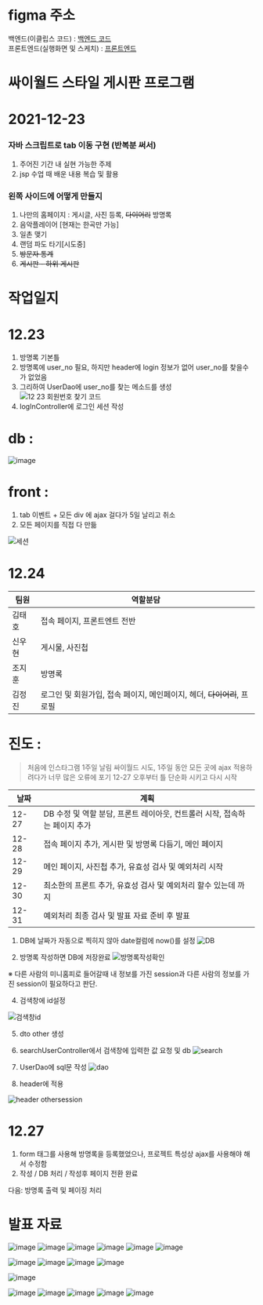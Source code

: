 # figma 주소

백엔드(이클립스 코드) : [백엔드 코드](https://www.figma.com/file/wopIL5BBgMOJZpkJP9LwWj/cy?node-id=0%3A1)   
프론트엔드(실행화면 및 스케치) : [프론트엔드](https://www.figma.com/file/HQ5v1nr5u8iiX57ILyfofI/cyworld?node-id=0%3A1)   



# 싸이월드 스타일 게시판 프로그램 

# 2021-12-23



### 자바 스크립트로 tab 이동 구현 (반복분 써서)


1. 주어진 기간 내 실현 가능한 주제
2. jsp 수업 때 배운 내용 복습 및 활용


### 왼쪽 사이드에 어떻게 만들지 


1. 나만의 홈페이지 : 게시글, 사진 등록, ~~다이어리~~ 방명록 
2. 음악플레이어 [현재는 한곡만 가능]
3. 일촌 맺기
4. 랜덤 파도 타기[시도중]
5. ~~방문자 통계~~
6. ~~게시판 - 하위 게시판~~


# 작업일지

# 12.23 

1. 방명록 기본틀
2. 방명록에 user_no 필요, 하지만 header에 login 정보가 없어 user_no를 찾을수가 없었음
3. 그리하여 UserDao에 user_no를 찾는 메소드를 생성
![12 23 회원번호 찾기 코드](https://user-images.githubusercontent.com/88937233/147216452-2e058963-937d-4da6-9cb2-97961f29d22f.png)
4. logInController에 로그인 세션 작성

# db : 
![image](https://user-images.githubusercontent.com/30681841/147749308-b019206e-602a-4616-a40a-0fddf77a7193.png)

# front : 

1. tab 이벤트 + 모든 div 에 ajax 걸다가 5일 날리고 취소
2. 모든 페이지를 직접 다 만듦



![세션](https://user-images.githubusercontent.com/88937233/147216706-6158a024-bbe9-480f-8547-c8627212a4a0.png)


# 12.24

팀원 | 역할분담 |
--- | --- |
김태호 | 접속 페이지, 프론트엔트 전반 |                  
신우현 | 게시물, 사진첩 |
조지훈 | 방명록 |
김정진 | 로그인 및 회원가입, 접속 페이지, 메인페이지, 헤더, ~~다이어리~~, 프로필 |


# 진도 :

> 처음에 인스타그램 1주일 날림 
> 싸이월드 시도, 1주일 동안 모든 곳에 ajax 적용하려다가 너무 많은 오류에 포기
> 12-27 오후부터 틀 단순화 시키고 다시 시작 


날짜 | 계획 
--- | --- 
12-27 | DB 수정 및 역할 분담, 프론트 레이아웃, 컨트롤러 시작, 접속하는 페이지 추가
12-28 | 접속 페이지 추가, 게시판 및 방명록 다듬기, 메인 페이지
12-29 | 메인 페이지, 사진첩 추가, 유효성 검사 및 예외처리 시작 
12-30 | 최소한의 프론트 추가, 유효성 검사 및 예외처리 할수 있는데 까지 
12-31 | 예외처리 최종 검사 및 발표 자료 준비 후 발표 









1. DB에 날짜가 자동으로 찍히지 않아 date컬럼에 now()를 설정
![DB](https://user-images.githubusercontent.com/88937233/147321237-8d64b0a4-2b52-4070-95b2-5b296e9c855a.png)

2. 방명록 작성하면 DB에 저장완료 
![방명록작성확인](https://user-images.githubusercontent.com/88937233/147321338-c900443d-8601-45e4-b215-2c8ee4d300dd.png)


※ 다른 사람의 미니홈피로 들어갈때 내 정보를 가진 session과 다른 사람의 정보를 가진 session이 필요하다고 판단.

4. 검색창에 id설정

![검색창id](https://user-images.githubusercontent.com/88937233/147335489-bc1fd9ac-3e82-442f-847b-8e6d4b23f519.png)

5. dto other 생성

6. searchUserController에서 검색창에 입력한 값 요청 및 db
![search](https://user-images.githubusercontent.com/88937233/147335785-6e6c1be0-f4c6-4669-a68c-3f320de7c4a3.png)

7. UserDao에 sql문 작성
![dao](https://user-images.githubusercontent.com/88937233/147335850-b5dfb9b4-ab12-4af4-a2b8-58fd893a1901.png)

8. header에 적용 

![header othersession](https://user-images.githubusercontent.com/88937233/147335875-1d354581-164d-4a93-9d0a-4b213e1fd044.png)

# 12.27

1. form 태그를 사용해 방명록을 등록했었으나, 프로젝트 특성상 ajax를 사용해야 해서 수정함
2. 작성 / DB 처리 / 작성후 페이지 전환 완료

다음: 방명록 출력 및 페이징 처리


# 발표 자료

![image](https://user-images.githubusercontent.com/30681841/147807839-5cca58e5-9319-4716-aa7c-b61b6304c400.png)
![image](https://user-images.githubusercontent.com/30681841/147807844-1eaf7a2a-5e08-4bea-9b1b-a1e73d207519.png)
![image](https://user-images.githubusercontent.com/30681841/147807848-9e94c613-26c4-4138-a5e2-2c3703b2a89d.png)
![image](https://user-images.githubusercontent.com/30681841/147807850-2ad619a5-2579-48bd-9d9e-c156091a9ed5.png)
![image](https://user-images.githubusercontent.com/30681841/147807853-abc57a04-8703-4390-9c68-a5aa27a93c25.png)
![image](https://user-images.githubusercontent.com/30681841/147807858-6ec694c4-4b50-40a2-8cb1-cd299c0cf466.png)

![image](https://user-images.githubusercontent.com/30681841/147807865-1d871b27-6ca6-4444-aa2f-de4c06e851c8.png)
![image](https://user-images.githubusercontent.com/30681841/147807867-1c404fd3-437e-4691-a230-a18001e67ed8.png)
![image](https://user-images.githubusercontent.com/30681841/147807875-81627492-59fe-48e7-b8e6-2a77e036fc8c.png)
![image](https://user-images.githubusercontent.com/30681841/147807880-070d8489-4b62-4afc-b47e-b2f819357919.png)

![image](https://user-images.githubusercontent.com/30681841/147807883-baf04f01-6805-4a7b-bcd5-7d3595f5fd67.png)

![image](https://user-images.githubusercontent.com/30681841/147807887-f8f443e5-6cee-41c2-9ff3-27f7e82c074f.png)
![image](https://user-images.githubusercontent.com/30681841/147807892-0dbeb8a1-dc32-41d6-99c3-1ffaee59f3ef.png)
![image](https://user-images.githubusercontent.com/30681841/147807898-1dcf3961-c302-4fba-ba7c-62fe849e5273.png)
![image](https://user-images.githubusercontent.com/30681841/147807900-0218cd98-fb89-4ce7-b824-fbade4db102e.png)
![image](https://user-images.githubusercontent.com/30681841/147808792-d4156126-a05a-46ef-9c08-172a184d1396.png)


